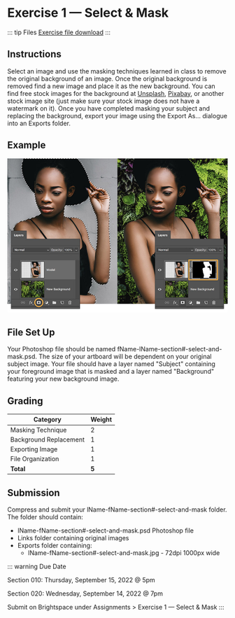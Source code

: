 # Exercise 1 — Select & Mask

::: tip Files
[Exercise file download](https://drive.google.com/uc?export=download&id=1iy7-1MbKPXdiAkfPTIOTUEdLv6B7mzS0)
:::

## Instructions

Select an image and use the masking techniques learned in class to remove the original background of an image. Once the original background is removed find a new image and place it as the new background. You can find free stock images for the background at [Unsplash](https:://unsplash.com), [Pixabay](https://pixabay.com), or another stock image site (just make sure your stock image does not have a watermark on it). Once you have completed masking your subject and replacing the background, export your image using the Export As... dialogue into an Exports folder.

## Example

![Replace Image Background Example](./assets/replace-image-background-step-3.jpg)

## File Set Up

Your Photoshop file should be named fName-lName-section#-select-and-mask.psd. The size of your artboard will be dependent on your original subject image. Your file should have a layer named "Subject" containing your foreground image that is masked and a layer named "Background" featuring your new background image.

## Grading

| Category               | Weight |
| ---------------------- | ------ |
| Masking Technique      | 2      |
| Background Replacement | 1      |
| Exporting Image        | 1      |
| File Organization      | 1      |
| **Total**              | **5**  |

## Submission

Compress and submit your lName-fName-section#-select-and-mask folder. The folder should contain:

- lName-fName-section#-select-and-mask.psd Photoshop file
- Links folder containing original images
- Exports folder containing:
  - lName-fName-section#-select-and-mask.jpg - 72dpi 1000px wide

::: warning Due Date

Section 010: Thursday, September 15, 2022 @ 5pm

Section 020: Wednesday, September 14, 2022 @ 7pm

Submit on Brightspace under Assignments > Exercise 1 — Select & Mask
:::
